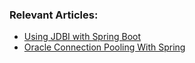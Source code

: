 ### Relevant Articles:

- [Using JDBI with Spring Boot](https://www.baeldung.com/spring-boot-jdbi)
- [Oracle Connection Pooling With Spring](https://www.baeldung.com/spring-oracle-connection-pooling)
